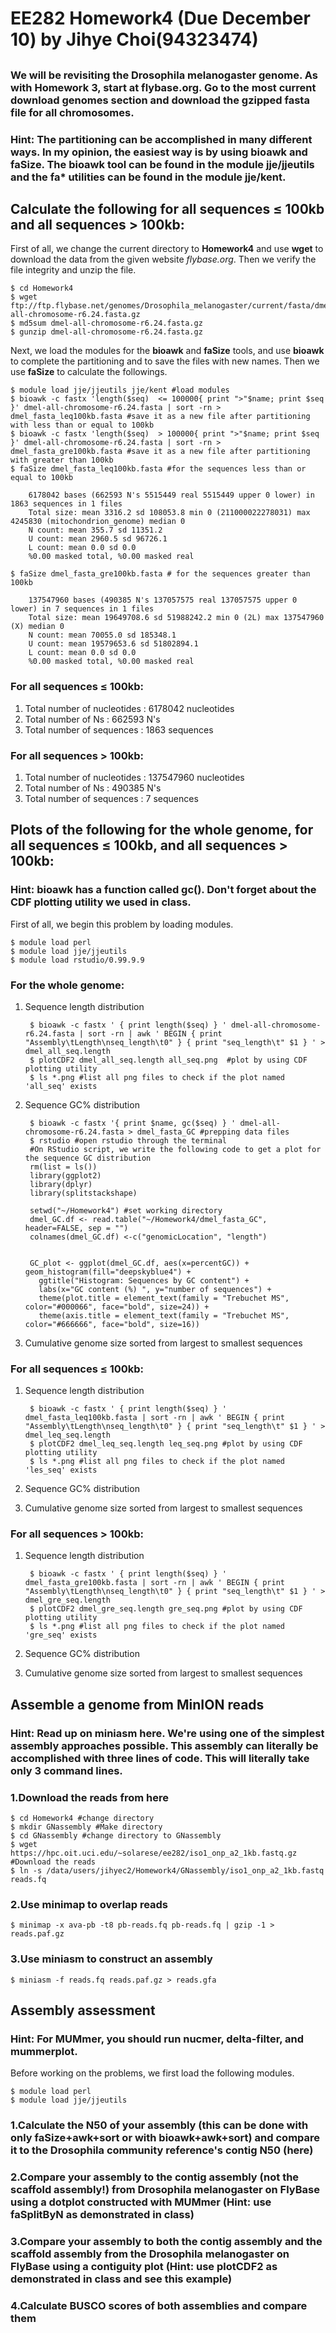 # EE282 Homework4 (Due December 10) by Jihye Choi(94323474)
## <Summarize partitions of a genome assembly>  
### We will be revisiting the Drosophila melanogaster genome. As with Homework 3, start at flybase.org. Go to the most current download genomes section and download the gzipped fasta file for all chromosomes.
  
### Hint: The partitioning can be accomplished in many different ways. In my opinion, the easiest way is by using bioawk and faSize. The bioawk tool can be found in the module jje/jjeutils and the fa* utilities can be found in the module jje/kent.

## Calculate the following for all sequences ≤ 100kb and all sequences > 100kb:

First of all, we change the current directory to **Homework4** and use **wget** to download the data from the given website _flybase.org_. Then we verify the file integrity and unzip the file.  

    $ cd Homework4
    $ wget ftp://ftp.flybase.net/genomes/Drosophila_melanogaster/current/fasta/dmel-all-chromosome-r6.24.fasta.gz    
    $ md5sum dmel-all-chromosome-r6.24.fasta.gz  
    $ gunzip dmel-all-chromosome-r6.24.fasta.gz 

Next, we load the modules for the **bioawk** and **faSize** tools, and use **bioawk** to complete the partitioning and to save the files with new names. Then we use **faSize** to calculate the followings.   

    $ module load jje/jjeutils jje/kent #load modules 
    $ bioawk -c fastx 'length($seq)  <= 100000{ print ">"$name; print $seq }' dmel-all-chromosome-r6.24.fasta | sort -rn > dmel_fasta_leq100kb.fasta #save it as a new file after partitioning with less than or equal to 100kb
    $ bioawk -c fastx 'length($seq)  > 100000{ print ">"$name; print $seq }' dmel-all-chromosome-r6.24.fasta | sort -rn > dmel_fasta_gre100kb.fasta #save it as a new file after partitioning with greater than 100kb
    $ faSize dmel_fasta_leq100kb.fasta #for the sequences less than or equal to 100kb
    
        6178042 bases (662593 N's 5515449 real 5515449 upper 0 lower) in 1863 sequences in 1 files
        Total size: mean 3316.2 sd 108053.8 min 0 (211000022278031) max 4245830 (mitochondrion_genome) median 0
        N count: mean 355.7 sd 11351.2
        U count: mean 2960.5 sd 96726.1
        L count: mean 0.0 sd 0.0
        %0.00 masked total, %0.00 masked real
        
    $ faSize dmel_fasta_gre100kb.fasta # for the sequences greater than 100kb
    
        137547960 bases (490385 N's 137057575 real 137057575 upper 0 lower) in 7 sequences in 1 files 
        Total size: mean 19649708.6 sd 51988242.2 min 0 (2L) max 137547960 (X) median 0
        N count: mean 70055.0 sd 185348.1
        U count: mean 19579653.6 sd 51802894.1
        L count: mean 0.0 sd 0.0
        %0.00 masked total, %0.00 masked real
        
### For all sequences ≤ 100kb:
1.	Total number of nucleotides : 6178042 nucleotides
2.	Total number of Ns : 662593 N's
3.	Total number of sequences : 1863 sequences
### For all sequences > 100kb:
1.	Total number of nucleotides : 137547960 nucleotides
2.	Total number of Ns : 490385 N's
3.	Total number of sequences : 7 sequences


## Plots of the following for the whole genome, for all sequences ≤ 100kb, and all sequences > 100kb:

### Hint: bioawk has a function called gc(). Don't forget about the CDF plotting utility we used in class.
First of all, we begin this problem by loading modules. 

    $ module load perl
    $ module load jje/jjeutils
    $ module load rstudio/0.99.9.9

### For the whole genome:
1. Sequence length distribution

        $ bioawk -c fastx ' { print length($seq) } ' dmel-all-chromosome-r6.24.fasta | sort -rn | awk ' BEGIN { print "Assembly\tLength\nseq_length\t0" } { print "seq_length\t" $1 } ' > dmel_all_seq.length
        $ plotCDF2 dmel_all_seq.length all_seq.png  #plot by using CDF plotting utility
        $ ls *.png #list all png files to check if the plot named 'all_seq' exists     

2. Sequence GC% distribution

        $ bioawk -c fastx '{ print $name, gc($seq) } ' dmel-all-chromosome-r6.24.fasta > dmel_fasta_GC #prepping data files
        $ rstudio #open rstudio through the terminal
        #On RStudio script, we write the following code to get a plot for the sequence GC distribution
        rm(list = ls())
        library(ggplot2) 
        library(dplyr)
        library(splitstackshape)

        setwd("~/Homework4") #set working directory
        dmel_GC.df <- read.table("~/Homework4/dmel_fasta_GC", header=FALSE, sep = "")
        colnames(dmel_GC.df) <-c("genomicLocation", "length")


        GC_plot <- ggplot(dmel_GC.df, aes(x=percentGC)) + geom_histogram(fill="deepskyblue4") + 
          ggtitle("Histogram: Sequences by GC content") +
          labs(x="GC content (%) ", y="number of sequences") +
          theme(plot.title = element_text(family = "Trebuchet MS", color="#000066", face="bold", size=24)) +
          theme(axis.title = element_text(family = "Trebuchet MS", color="#666666", face="bold", size=16)) 

3. Cumulative genome size sorted from largest to smallest sequences

### For all sequences ≤ 100kb:
1. Sequence length distribution    

        $ bioawk -c fastx ' { print length($seq) } ' dmel_fasta_leq100kb.fasta | sort -rn | awk ' BEGIN { print "Assembly\tLength\nseq_length\t0" } { print "seq_length\t" $1 } ' > dmel_leq_seq.length
        $ plotCDF2 dmel_leq_seq.length leq_seq.png #plot by using CDF plotting utility
        $ ls *.png #list all png files to check if the plot named 'les_seq' exists   

2. Sequence GC% distribution
3. Cumulative genome size sorted from largest to smallest sequences

### For all sequences > 100kb:
1. Sequence length distribution

        $ bioawk -c fastx ' { print length($seq) } ' dmel_fasta_gre100kb.fasta | sort -rn | awk ' BEGIN { print "Assembly\tLength\nseq_length\t0" } { print "seq_length\t" $1 } ' > dmel_gre_seq.length
        $ plotCDF2 dmel_gre_seq.length gre_seq.png #plot by using CDF plotting utility  
        $ ls *.png #list all png files to check if the plot named 'gre_seq' exists 


2. Sequence GC% distribution
3. Cumulative genome size sorted from largest to smallest sequences


## <Genome assembly>
  
## Assemble a genome from MinION reads

### Hint: Read up on miniasm here. We're using one of the simplest assembly approaches possible. This assembly can literally be accomplished with three lines of code. This will literally take only 3 command lines.

### 1.Download the reads from here
    $ cd Homework4 #change directory 
    $ mkdir GNassembly #Make directory 
    $ cd GNassembly #change directory to GNassembly
    $ wget https://hpc.oit.uci.edu/~solarese/ee282/iso1_onp_a2_1kb.fastq.gz #Download the reads
    $ ln -s /data/users/jihyec2/Homework4/GNassembly/iso1_onp_a2_1kb.fastq reads.fq

### 2.Use minimap to overlap reads
    $ minimap -x ava-pb -t8 pb-reads.fq pb-reads.fq | gzip -1 > reads.paf.gz

### 3.Use miniasm to construct an assembly
    $ miniasm -f reads.fq reads.paf.gz > reads.gfa
    
    
## Assembly assessment

### Hint: For MUMmer, you should run nucmer, delta-filter, and mummerplot.
Before working on the problems, we first load the following modules. 

    $ module load perl
    $ module load jje/jjeutils
    
### 1.Calculate the N50 of your assembly (this can be done with only faSize+awk+sort or with bioawk+awk+sort) and compare it to the Drosophila community reference's contig N50 (here)
### 2.Compare your assembly to the contig assembly (not the scaffold assembly!) from Drosophila melanogaster on FlyBase using a dotplot constructed with MUMmer (Hint: use faSplitByN as demonstrated in class)
### 3.Compare your assembly to both the contig assembly and the scaffold assembly from the Drosophila melanogaster on FlyBase using a contiguity plot (Hint: use plotCDF2 as demonstrated in class and see this example)
### 4.Calculate BUSCO scores of both assemblies and compare them
